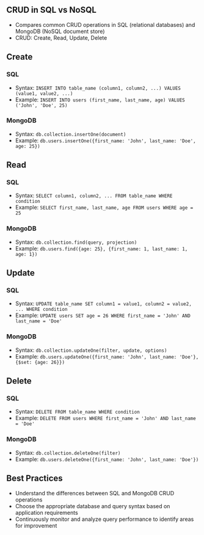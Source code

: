## CRUD in SQL vs NoSQL
- Compares common CRUD operations in SQL (relational databases) and MongoDB (NoSQL document store)
- CRUD: Create, Read, Update, Delete

## Create

### SQL
- Syntax: `INSERT INTO table_name (column1, column2, ...) VALUES (value1, value2, ...)`
- Example: `INSERT INTO users (first_name, last_name, age) VALUES ('John', 'Doe', 25)`

### MongoDB
- Syntax: `db.collection.insertOne(document)`
- Example: `db.users.insertOne({first_name: 'John', last_name: 'Doe', age: 25})`

## Read

### SQL
- Syntax: `SELECT column1, column2, ... FROM table_name WHERE condition`
- Example: `SELECT first_name, last_name, age FROM users WHERE age = 25`

### MongoDB
- Syntax: `db.collection.find(query, projection)`
- Example: `db.users.find({age: 25}, {first_name: 1, last_name: 1, age: 1})`

## Update

### SQL
- Syntax: `UPDATE table_name SET column1 = value1, column2 = value2, ... WHERE condition`
- Example: `UPDATE users SET age = 26 WHERE first_name = 'John' AND last_name = 'Doe'`

### MongoDB
- Syntax: `db.collection.updateOne(filter, update, options)`
- Example: `db.users.updateOne({first_name: 'John', last_name: 'Doe'}, {$set: {age: 26}})`

## Delete

### SQL
- Syntax: `DELETE FROM table_name WHERE condition`
- Example: `DELETE FROM users WHERE first_name = 'John' AND last_name = 'Doe'`

### MongoDB
- Syntax: `db.collection.deleteOne(filter)`
- Example: `db.users.deleteOne({first_name: 'John', last_name: 'Doe'})`

## Best Practices
- Understand the differences between SQL and MongoDB CRUD operations
- Choose the appropriate database and query syntax based on application requirements
- Continuously monitor and analyze query performance to identify areas for improvement
